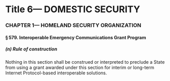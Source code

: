 
# Title 6— DOMESTIC SECURITY
### CHAPTER 1— HOMELAND SECURITY ORGANIZATION
#### § 579. Interoperable Emergency Communications Grant Program
##### (n) Rule of construction

Nothing in this section shall be construed or interpreted to preclude a State from using a grant awarded under this section for interim or long-term Internet Protocol-based interoperable solutions.

